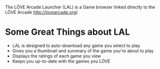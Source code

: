 The LÖVE Arcade Launcher (LAL) is a Game browser linked directly to the LÖVE Arcade http://lovearcade.org)

# Some Great Things about LAL #

  * LAL is designed to auto-download any game you select to play
  * Gives you a thumbnail and summary of the game you're about to play
  * Displays the ratings of each game you view
  * Keeps you up-to-date with the games you LÖVE